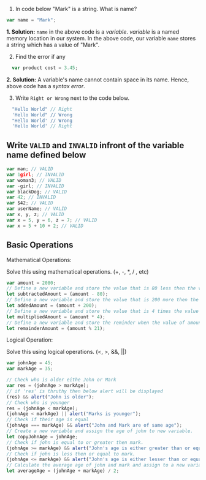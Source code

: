 1. In code below "Mark" is a string.  What is name?
```js
var name = "Mark";
```
**1. Solution:**
`name` in the above code is a *variable*. *variable* is a named memory location in our system. In the above code, our variable `name` stores a string which has a value of  "Mark".

2. Find the error if any
```js
  var product cost = 3.45;
```
**2. Solution:**
A variable's name cannot contain space in its name. Hence, above code has a *syntax error*.


3. Write `Right or Wrong` next to the code below.

```js
  "Hello World" // Right
  'Hello World" // Wrong
  "Hello World' // Wrong
  'Hello World' // Right
```

## Write `VALID` and `INVALID` infront of the variable name defined below
```js
var man; // VALID
var 1girl; // INVALID
var woman3; // VALID
var -girl; // INVALID
var blackDog; // VALID
var 42; // INVALID
var $42; // VALID
var userName; // VALID
var x, y, z; // VALID
var x = 5, y = 6, z = 7; // VALID
var x = 5 + 10 + 2; // VALID
```

## Basic Operations

Mathematical Operations:

Solve this using mathematical operations. (+, -, *, / , etc)

```js
var amount = 2080;
// Define a new variable and store the value that is 80 less then the value of amount.
let subtractedAmount = (amount - 80);
// Define a new variable and store the value that is 200 more then the value of amount.
let addedAmount = (amount + 200);
// Define a new variable and store the value that is 4 times the value of amount.
let multipliedAmount = (amount * 4);
// Define a new variable and store the reminder when the value of amount is  divided by 21.
let remainderAmount = (amount % 21);
```

Logical Operation:

Solve this using logical operations. (<, >, &&, ||)

```js
var johnAge = 45;
var markAge = 35;

// Check who is older eithe John or Mark
var res = (johnAge > markAge);
// if 'res' is thruthy then below alert will be displayed
(res) && alert("John is older");
// Check who is younger
res = (johnAge < markAge);
(johnAge < markAge) || alert("Marks is younger");
// Check if their age is equal
(johnAge === markAge) && alert("John and Mark are of same age");
// Create a new variable and assign the age of john to new variable.
let copyJohnAge = johnAge;
// Check if john is equal to or greater then mark.
(johnAge >= markAge) && alert("John's age is either greater than or equal to Mark's age");
// Check if john is less then or equal to mark.
(johnAge <= markAge) && alert("John's age is either lesser than or equal to Mark's age");
// Calculate the average age of john and mark and assign to a new variable.
let averageAge = (johnAge + markAge) / 2;
```